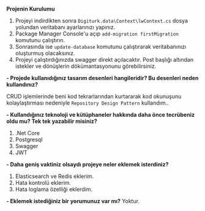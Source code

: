 
**Projenin Kurulumu**
1. Projeyi indirdikten sonra `Digiturk.data\Context\lwContext.cs` dosya yolundan veritabanı ayarlarınızı yapınız. 
2. Package Manager Console'u açıp `add-migration firstMigration` komutunu çalıştırın.
3. Sonrasında ise `update-database` komutunu çalıştırarak veritabanınızı oluşturmuş olacaksınız.
4. Projeyi çalıştırdığınızda swagger direkt açılacaktır. Post başlığı altından istekler ve dönüşlerin dökümantasyonunu görebilirsiniz.


**- Projede kullanıdığınız tasarım desenleri hangileridir? Bu desenleri neden kullandınız?**

CRUD işlemlerinde beni kod tekrarlarından kurtararak kod okunuşunu kolaylaştırması nedeniyle `Repository Design Pattern` kullandım..

**- Kullandığınız teknoloji ve kütüphaneler hakkında daha önce tecrübeniz oldu mu? Tek tek yazabilir misiniz?**
1. .Net Core
2. Postgresql
3. Swagger
4. JWT

**- Daha geniş vaktiniz olsaydı projeye neler eklemek isterdiniz?**
1. Elasticsearch ve Redis eklerim. 
2. Hata kontrolü eklerim.
3. Hata loglama özelliği eklerdim.

**- Eklemek istediğiniz bir yorumunuz var mı?**
Yoktur.
